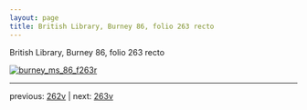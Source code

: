 ```yaml
---
layout: page
title: British Library, Burney 86, folio 263 recto
---
```


British Library, Burney 86, folio 263 recto

[![burney_ms_86_f263r](http://www.homermultitext.org/iipsrv?IIIF=/project/homer/pyramidal/deepzoom/bl/burney86imgs/v1/burney_ms_86_f263r.tif/full/800,/0/default.jpg)](http://www.homermultitext.org/ict2/?urn=urn:cite2:bl:burney86imgs.v1:burney_ms_86_f263r) 

---

previous:  [262v](../262v/) | next: [263v](../263v/)
